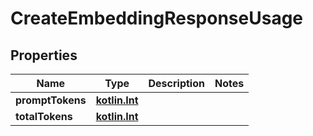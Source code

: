 # CreateEmbeddingResponseUsage

## Properties
Name | Type | Description | Notes
------------ | ------------- | ------------- | -------------
**promptTokens** | [**kotlin.Int**](.md) |  | 
**totalTokens** | [**kotlin.Int**](.md) |  | 
